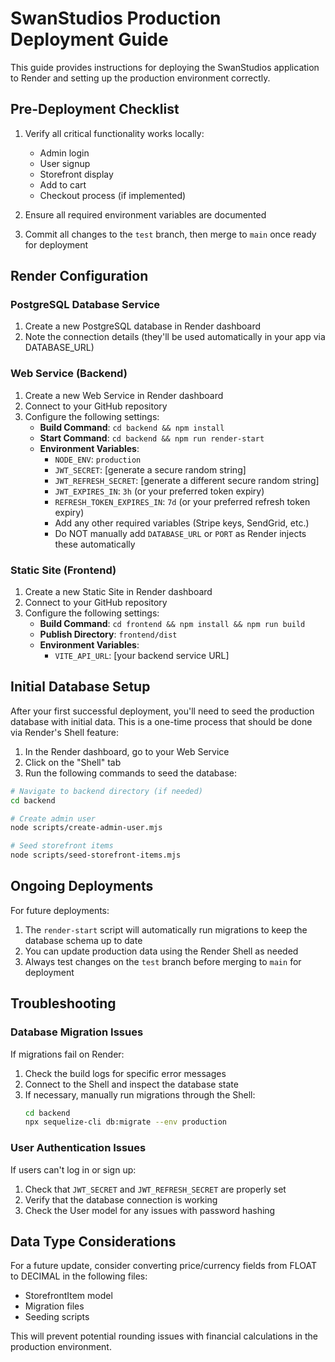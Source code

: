 # SwanStudios Production Deployment Guide

This guide provides instructions for deploying the SwanStudios application to Render and setting up the production environment correctly.

## Pre-Deployment Checklist

1. Verify all critical functionality works locally:
   - Admin login
   - User signup
   - Storefront display
   - Add to cart
   - Checkout process (if implemented)

2. Ensure all required environment variables are documented

3. Commit all changes to the `test` branch, then merge to `main` once ready for deployment

## Render Configuration

### PostgreSQL Database Service

1. Create a new PostgreSQL database in Render dashboard
2. Note the connection details (they'll be used automatically in your app via DATABASE_URL)

### Web Service (Backend)

1. Create a new Web Service in Render dashboard
2. Connect to your GitHub repository
3. Configure the following settings:
   - **Build Command**: `cd backend && npm install`
   - **Start Command**: `cd backend && npm run render-start`
   - **Environment Variables**:
     - `NODE_ENV`: `production`
     - `JWT_SECRET`: [generate a secure random string]
     - `JWT_REFRESH_SECRET`: [generate a different secure random string]
     - `JWT_EXPIRES_IN`: `3h` (or your preferred token expiry)
     - `REFRESH_TOKEN_EXPIRES_IN`: `7d` (or your preferred refresh token expiry)
     - Add any other required variables (Stripe keys, SendGrid, etc.)
     - Do NOT manually add `DATABASE_URL` or `PORT` as Render injects these automatically

### Static Site (Frontend)

1. Create a new Static Site in Render dashboard
2. Connect to your GitHub repository
3. Configure the following settings:
   - **Build Command**: `cd frontend && npm install && npm run build`
   - **Publish Directory**: `frontend/dist`
   - **Environment Variables**:
     - `VITE_API_URL`: [your backend service URL]

## Initial Database Setup

After your first successful deployment, you'll need to seed the production database with initial data. This is a one-time process that should be done via Render's Shell feature:

1. In the Render dashboard, go to your Web Service
2. Click on the "Shell" tab
3. Run the following commands to seed the database:

```bash
# Navigate to backend directory (if needed)
cd backend

# Create admin user
node scripts/create-admin-user.mjs

# Seed storefront items
node scripts/seed-storefront-items.mjs
```

## Ongoing Deployments

For future deployments:

1. The `render-start` script will automatically run migrations to keep the database schema up to date
2. You can update production data using the Render Shell as needed
3. Always test changes on the `test` branch before merging to `main` for deployment

## Troubleshooting

### Database Migration Issues

If migrations fail on Render:

1. Check the build logs for specific error messages
2. Connect to the Shell and inspect the database state
3. If necessary, manually run migrations through the Shell:
   ```bash
   cd backend
   npx sequelize-cli db:migrate --env production
   ```

### User Authentication Issues

If users can't log in or sign up:

1. Check that `JWT_SECRET` and `JWT_REFRESH_SECRET` are properly set
2. Verify that the database connection is working
3. Check the User model for any issues with password hashing

## Data Type Considerations

For a future update, consider converting price/currency fields from FLOAT to DECIMAL in the following files:

- StorefrontItem model
- Migration files
- Seeding scripts

This will prevent potential rounding issues with financial calculations in the production environment.
